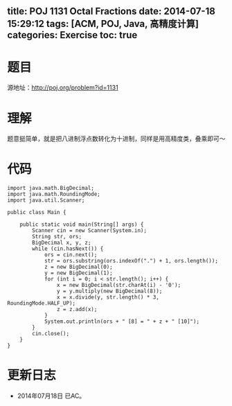 title: POJ 1131 Octal Fractions
date: 2014-07-18 15:29:12
tags: [ACM, POJ, Java, 高精度计算]
categories: Exercise
toc: true
---
# 题目
源地址：http://poj.org/problem?id=1131

# 理解
题意挺简单，就是把八进制浮点数转化为十进制，同样是用高精度类，叠乘即可～

<!-- more -->

# 代码
```
import java.math.BigDecimal;
import java.math.RoundingMode;
import java.util.Scanner;

public class Main {

    public static void main(String[] args) {
        Scanner cin = new Scanner(System.in);
        String str, ors;
        BigDecimal x, y, z;
        while (cin.hasNext()) {
            ors = cin.next();
            str = ors.substring(ors.indexOf(".") + 1, ors.length());
            z = new BigDecimal(0);
            y = new BigDecimal(1);
            for (int i = 0; i < str.length(); i++) {
                x = new BigDecimal(str.charAt(i) - '0');
                y = y.multiply(new BigDecimal(8));
                x = x.divide(y, str.length() * 3, RoundingMode.HALF_UP);
                z = z.add(x);
            }
            System.out.println(ors + " [8] = " + z + " [10]");
        }
        cin.close();
    }
}
```

# 更新日志
- 2014年07月18日 已AC。